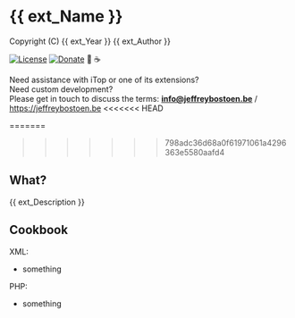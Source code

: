 # {{ ext_Name }}

Copyright (C) {{ ext_Year }} {{ ext_Author }}

[![License](https://img.shields.io/github/license/jbostoen/iTop-custom-extensions)](https://github.com/jbostoen/iTop-custom-extensions/blob/master/license.md)
[![Donate](https://img.shields.io/badge/Donate-PayPal-green.svg)](https://www.paypal.me/jbostoen)
🍻 ☕

Need assistance with iTop or one of its extensions?  
Need custom development?  
Please get in touch to discuss the terms: **info@jeffreybostoen.be** / https://jeffreybostoen.be
<<<<<<< HEAD

=======
>>>>>>> 798adc36d68a0f61971061a4296363e5580aafd4

## What?

{{ ext_Description }}

## Cookbook

XML:
* something

PHP:
* something

